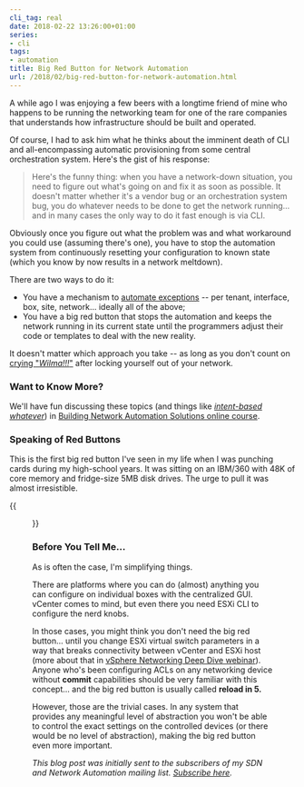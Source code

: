 ```yaml
---
cli_tag: real
date: 2018-02-22 13:26:00+01:00
series:
- cli
tags:
- automation
title: Big Red Button for Network Automation
url: /2018/02/big-red-button-for-network-automation.html
---
```

A while ago I was enjoying a few beers with a longtime friend of mine who happens to be running the networking team for one of the rare companies that understands how infrastructure should be built and operated.

Of course, I had to ask him what he thinks about the imminent death of CLI and all-encompassing automatic provisioning from some central orchestration system. Here's the gist of his response:
<!--more-->
> Here's the funny thing: when you have a network-down situation, you need to figure out what's going on and fix it as soon as possible. It doesn't matter whether it's a vendor bug or an orchestration system bug, you do whatever needs to be done to get the network running... and in many cases the only way to do it fast enough is via CLI.

Obviously once you figure out what the problem was and what workaround you could use (assuming there's one), you have to stop the automation system from continuously resetting your configuration to known state (which you know by now results in a network meltdown).

There are two ways to do it:

-   You have a mechanism to [automate exceptions](http://blog.ipspace.net/2016/07/automate-exceptions.html) -- per tenant, interface, box, site, network... ideally all of the above;
-   You have a big red button that stops the automation and keeps the network running in its current state until the programmers adjust their code or templates to deal with the new reality.

It doesn't matter which approach you take -- as long as you don't count on [crying "*Wilma!!!*"](https://youtu.be/GJu8RreAGnM?t=33s) after locking yourself out of your network.

### Want to Know More?

We'll have fun discussing these topics (and things like [*intent-based whatever*](http://blog.ipspace.net/2017/09/intent-based-hype.html)) in [Building Network Automation Solutions online course](http://www.ipspace.net/Building_Network_Automation_Solutions).

### Speaking of Red Buttons

This is the first big red button I've seen in my life when I was punching cards during my high-school years. It was sitting on an IBM/360 with 48K of core memory and fridge-size 5MB disk drives. The urge to pull it was almost irresistible.

{{<figure src="https://i1.wp.com/www.retroist.com/wp-content/uploads/2016/03/emergency-pull.jpg?fit=750%2C422&ssl=1">}}

### Before You Tell Me...

As is often the case, I'm simplifying things.

There are platforms where you can do (almost) anything you can configure on individual boxes with the centralized GUI. vCenter comes to mind, but even there you need ESXi CLI to configure the nerd knobs.

In those cases, you might think you don't need the big red button... until you change ESXi virtual switch parameters in a way that breaks connectivity between vCenter and ESXi host (more about that in [vSphere Networking Deep Dive webinar](http://www.ipspace.net/VSphere_6_Networking_Deep_Dive)). Anyone who's been configuring ACLs on any networking device without **commit** capabilities should be very familiar with this concept... and the big red button is usually called **reload in 5.**

However, those are the trivial cases. In any system that provides any meaningful level of abstraction you won't be able to control the exact settings on the controlled devices (or there would be no level of abstraction), making the big red button even more important.

*This blog post was initially sent to the subscribers of my SDN and Network Automation mailing list. [Subscribe here](http://www.ipspace.net/Subscribe/Five_SDN_Tips).*
